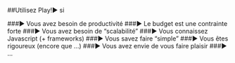 ##Utilisez Play!► si

###► Vous avez besoin de productivité
###► Le budget est une contrainte forte
###► Vous avez besoin de “scalabilité”
###► Vous connaissez Javascript (+ frameworks)
###► Vous savez faire “simple” 
###► Vous êtes rigoureux (encore que ...)
###► Vous avez envie de vous faire plaisir
###► ...
